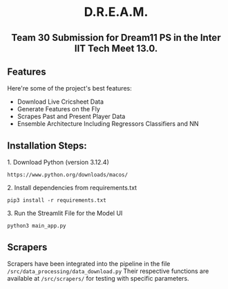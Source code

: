 <h1 align="center" id="title">D.R.E.A.M.</h1>

<h2 align="center" id = "description">Team 30 Submission for Dream11 PS in the Inter IIT Tech Meet 13.0.</h2>

  
  
<h2>Features</h2>

Here're some of the project's best features:

*   Download Live Cricsheet Data
*   Generate Features on the Fly
*   Scrapes Past and Present Player Data
*   Ensemble Architecture Including Regressors Classifiers and NN

<h2>Installation Steps:</h2>

<p>1. Download Python (version 3.12.4)</p>

```
https://www.python.org/downloads/macos/
```

<p>2. Install dependencies from requirements.txt</p>

```
pip3 install -r requirements.txt
```

<p>3. Run the Streamlit File for the Model UI</p>

```
python3 main_app.py
```

<h2>Scrapers</h2>  
Scrapers have been integrated into the pipeline in the file <code>/src/data_processing/data_download.py</code>
Their respective functions are available at <code>/src/scrapers/</code> for testing with specific parameters.

